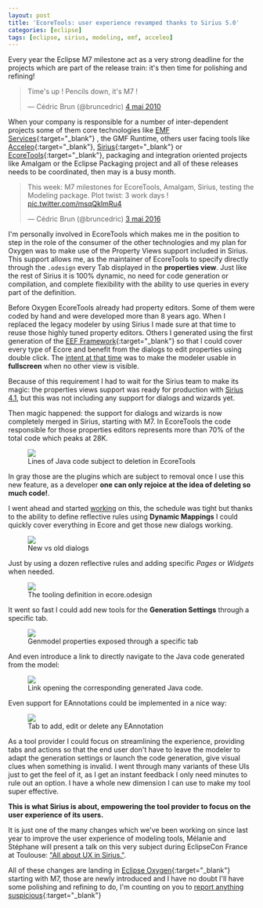 ```yaml
---
layout: post
title: 'EcoreTools: user experience revamped thanks to Sirius 5.0'
categories: [eclipse]
tags: [eclipse, sirius, modeling, emf, acceleo]
---
```


Every year the Eclipse M7 milestone act as a very strong deadline for the projects which are part of the release train: it's then time for polishing and refining!

<blockquote class="twitter-tweet" data-lang="fr"><p lang="en" dir="ltr">Time&#39;s up ! Pencils down, it&#39;s M7 !</p>&mdash; Cédric Brun (@bruncedric) <a href="https://twitter.com/bruncedric/status/13356256886">4 mai 2010</a></blockquote>
<script async src="//platform.twitter.com/widgets.js" charset="utf-8"></script>

When your company is responsible for a number of inter-dependent projects some of them core technologies like [EMF Services](https://projects.eclipse.org/projects/modeling.emfservices){:target="_blank"} , the GMF Runtime, others user facing tools like  [Acceleo](http://www.eclipse.org/acceleo/){:target="_blank"},  [Sirius](http://www.eclipse.org/sirius/){:target="_blank"} or [EcoreTools](https://www.eclipse.org/ecoretools/){:target="_blank"}, packaging and integration oriented projects like Amalgam or the Eclipse Packaging project and all of these releases needs to be coordinated, then may is a busy month.

<blockquote class="twitter-tweet" data-lang="fr"><p lang="en" dir="ltr">This week: M7 milestones for EcoreTools, Amalgam, Sirius, testing the Modeling package. Plot twist: 3 work days ! <a href="https://t.co/msqQkImRu4">pic.twitter.com/msqQkImRu4</a></p>&mdash; Cédric Brun (@bruncedric) <a href="https://twitter.com/bruncedric/status/727412029292711936">3 mai 2016</a></blockquote>
<script async src="//platform.twitter.com/widgets.js" charset="utf-8"></script>

I'm personally involved in EcoreTools which makes me in the position to step in the role of the consumer of the other technologies and my plan for Oxygen was to make use of the Property Views support included in Sirius. This support allows me, as the maintainer of EcoreTools to specify directly through the `.odesign` every Tab displayed in the **properties view**. Just like the rest of Sirius it is 100% dynamic, no need for code generation or compilation, and complete flexibility with the ability to use queries in every part of the definition.

Before Oxygen EcoreTools already had property editors. Some of them were coded by hand and were developed more than 8 years ago. When I replaced the legacy modeler by using Sirius I made sure at that time to reuse those highly tuned property editors. Others I generated using the first generation of the [EEF Framework](https://eclipse.org/eef/#/){:target="_blank"} so that I could cover every type of Ecore and benefit from the dialogs to edit properties using double click. The [intent at that time](http://cedric.brun.io/ecoretools-20-luna-revival/) was to make the modeler usable in **fullscreen** when no other view is visible.

Because of this requirement I had to wait for the Sirius team to make its magic: the properties views support was ready for production with [Sirius 4.1](https://www.eclipse.org/sirius/whatsnew/whatsnew4-1.html), but this was not including any support for dialogs and wizards yet. 

Then magic happened: the support for dialogs and wizards is now completely merged in Sirius, starting with M7. In EcoreTools the code responsible for those properties editors represents more than 70% of the total code which peaks at 28K.

<figure>
    <a href="{{ site.url }}/images/blog/properties/locs.png"><img src="{{ site.url }}/images/blog/properties/locs.png"></a>    
    <figcaption>Lines of Java code subject to deletion in EcoreTools</figcaption>
</figure>

In gray those are the plugins which are subject to removal once I use this new feature, as a developer **one can only rejoice at the idea of deleting so much code!**.

I went ahead and started [working](https://git.eclipse.org/r/#/c/96674/) on this, the schedule was tight but thanks to the ability to define reflective rules using **Dynamic Mappings** I could quickly cover everything in Ecore and get those new dialogs working. 

<figure>
    <a href="{{ site.url }}/images/blog/properties/ng-dialogs-ecoretools.png"><img src="{{ site.url }}/images/blog/properties/ng-dialogs-ecoretools.png"></a>    
    <figcaption>New vs old dialogs</figcaption>
</figure>


Just by using a dozen reflective rules and adding specific *Pages* or *Widgets* when needed.

<figure>
    <a href="{{ site.url }}/images/blog/properties/vsm.png"><img src="{{ site.url }}/images/blog/properties/vsm.png"></a>    
    <figcaption>The tooling definition in ecore.odesign</figcaption>
</figure>


It went so fast I could add new tools for the **Generation Settings** through a specific tab.

<figure>
    <a href="{{ site.url }}/images/blog/properties/genmodel.png"><img src="{{ site.url }}/images/blog/properties/genmodel.png"></a>    
    <figcaption>Genmodel properties exposed through a specific tab</figcaption>
</figure>

And even introduce a link to directly navigate to the Java code generated from the model:

<figure>
    <a href="{{ site.url }}/images/blog/properties/ecoretools-navigate-java.png"><img src="{{ site.url }}/images/blog/properties/ecoretools-navigate-java.png"></a>    
    <figcaption>Link opening the corresponding generated Java code.</figcaption>
</figure>

Even support for EAnnotations could be implemented in a nice way:

<figure>
    <a href="{{ site.url }}/images/blog/properties/eannotations.png"><img src="{{ site.url }}/images/blog/properties/eannotations.png"></a>    
    <figcaption>Tab to add, edit or delete any EAnnotation</figcaption>
</figure>

As a tool provider I could focus on streamlining the experience, providing tabs and actions so that the end user don't have to leave the modeler to adapt the generation settings or launch the code generation, give visual clues when something is invalid. I went through many variants of these UIs just to get the feel of it, as I get an instant feedback I only need minutes to rule out an option.  I have a whole new dimension I can use to make my tool super effective.

**This is what Sirius is about, empowering the tool provider to focus on the user experience of its users.**

It is just one of the many changes which we've been working on since last year to improve the user experience of modeling tools, Mélanie and Stéphane will present a talk on this very subject during EclipseCon France at Toulouse: ["All about UX in Sirius."](https://www.eclipsecon.org/france2017/session/all-about-ux-sirius).

All of these changes are landing in [Eclipse Oxygen](https://www.eclipse.org/downloads/index-developer.php){:target="_blank"} starting with M7, those are newly introduced and I have no doubt I'll have some polishing and refining to do, I'm counting on you to [report anything suspicious](https://bugs.eclipse.org/bugs/enter_bug.cgi?product=Ecoretools){:target="_blank"}

